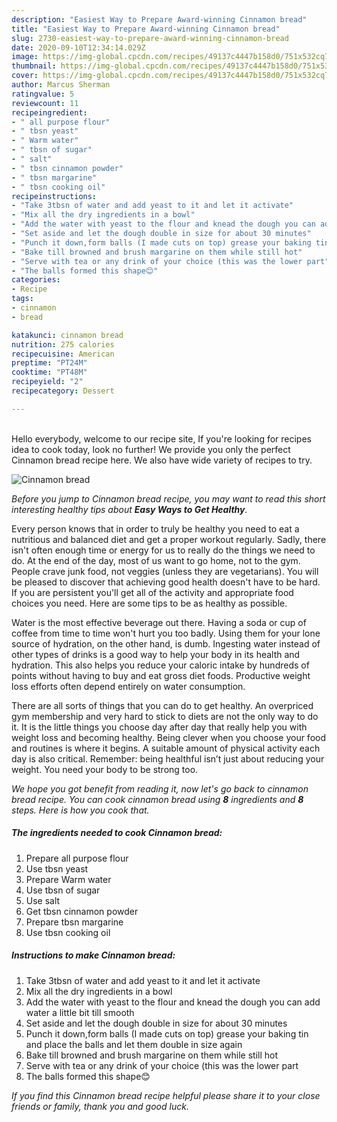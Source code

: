 ```yaml
---
description: "Easiest Way to Prepare Award-winning Cinnamon bread"
title: "Easiest Way to Prepare Award-winning Cinnamon bread"
slug: 2730-easiest-way-to-prepare-award-winning-cinnamon-bread
date: 2020-09-10T12:34:14.029Z
image: https://img-global.cpcdn.com/recipes/49137c4447b158d0/751x532cq70/cinnamon-bread-recipe-main-photo.jpg
thumbnail: https://img-global.cpcdn.com/recipes/49137c4447b158d0/751x532cq70/cinnamon-bread-recipe-main-photo.jpg
cover: https://img-global.cpcdn.com/recipes/49137c4447b158d0/751x532cq70/cinnamon-bread-recipe-main-photo.jpg
author: Marcus Sherman
ratingvalue: 5
reviewcount: 11
recipeingredient:
- " all purpose flour"
- " tbsn yeast"
- " Warm water"
- " tbsn of sugar"
- " salt"
- " tbsn cinnamon powder"
- " tbsn margarine"
- " tbsn cooking oil"
recipeinstructions:
- "Take 3tbsn of water and add yeast to it and let it activate"
- "Mix all the dry ingredients in a bowl"
- "Add the water with yeast to the flour and knead the dough you can add water a little bit till smooth"
- "Set aside and let the dough double in size for about 30 minutes"
- "Punch it down,form balls (I made cuts on top) grease your baking tin and place the balls and let them double in size again"
- "Bake till browned and brush margarine on them while still hot"
- "Serve with tea or any drink of your choice (this was the lower part"
- "The balls formed this shape😊"
categories:
- Recipe
tags:
- cinnamon
- bread

katakunci: cinnamon bread 
nutrition: 275 calories
recipecuisine: American
preptime: "PT24M"
cooktime: "PT48M"
recipeyield: "2"
recipecategory: Dessert

---
```

<br>
Hello everybody, welcome to our recipe site, If you're looking for recipes idea to cook today, look no further! We provide you only the perfect Cinnamon bread recipe here. We also have wide variety of recipes to try.
<br>


![Cinnamon bread](https://img-global.cpcdn.com/recipes/49137c4447b158d0/751x532cq70/cinnamon-bread-recipe-main-photo.jpg)

<i>Before you jump to Cinnamon bread recipe, you may want to read this short interesting healthy tips about <strong>Easy Ways to Get Healthy</strong>.</i>

Every person knows that in order to truly be healthy you need to eat a nutritious and balanced diet and get a proper workout regularly. Sadly, there isn't often enough time or energy for us to really do the things we need to do. At the end of the day, most of us want to go home, not to the gym. People crave junk food, not veggies (unless they are vegetarians). You will be pleased to discover that achieving good health doesn't have to be hard. If you are persistent you'll get all of the activity and appropriate food choices you need. Here are some tips to be as healthy as possible.

Water is the most effective beverage out there. Having a soda or cup of coffee from time to time won't hurt you too badly. Using them for your lone source of hydration, on the other hand, is dumb. Ingesting water instead of other types of drinks is a good way to help your body in its health and hydration. This also helps you reduce your caloric intake by hundreds of points without having to buy and eat gross diet foods. Productive weight loss efforts often depend entirely on water consumption.

There are all sorts of things that you can do to get healthy. An overpriced gym membership and very hard to stick to diets are not the only way to do it. It is the little things you choose day after day that really help you with weight loss and becoming healthy. Being clever when you choose your food and routines is where it begins. A suitable amount of physical activity each day is also critical. Remember: being healthful isn’t just about reducing your weight. You need your body to be strong too. 


<i>We hope you got benefit from reading it, now let's go back to cinnamon bread recipe. You can cook cinnamon bread using <strong>8</strong> ingredients and <strong>8</strong> steps. Here is how you cook that.
</i>

##### The ingredients needed to cook Cinnamon bread:

1. Prepare  all purpose flour
1. Use  tbsn yeast
1. Prepare  Warm water
1. Use  tbsn of sugar
1. Use  salt
1. Get  tbsn cinnamon powder
1. Prepare  tbsn margarine
1. Use  tbsn cooking oil


##### Instructions to make Cinnamon bread:

1. Take 3tbsn of water and add yeast to it and let it activate
1. Mix all the dry ingredients in a bowl
1. Add the water with yeast to the flour and knead the dough you can add water a little bit till smooth
1. Set aside and let the dough double in size for about 30 minutes
1. Punch it down,form balls (I made cuts on top) grease your baking tin and place the balls and let them double in size again
1. Bake till browned and brush margarine on them while still hot
1. Serve with tea or any drink of your choice (this was the lower part
1. The balls formed this shape😊


<i>If you find this Cinnamon bread recipe helpful please share it to your close friends or family, thank you and good luck.</i>
